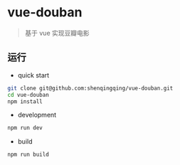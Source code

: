 # vue-douban

> 基于 vue 实现豆瓣电影

## 运行

- quick start

``` bash
git clone git@github.com:shenqingqing/vue-douban.git
cd vue-douban
npm install 
```

- development

```bash
npm run dev
```

- build

```bash
npm run build
```
